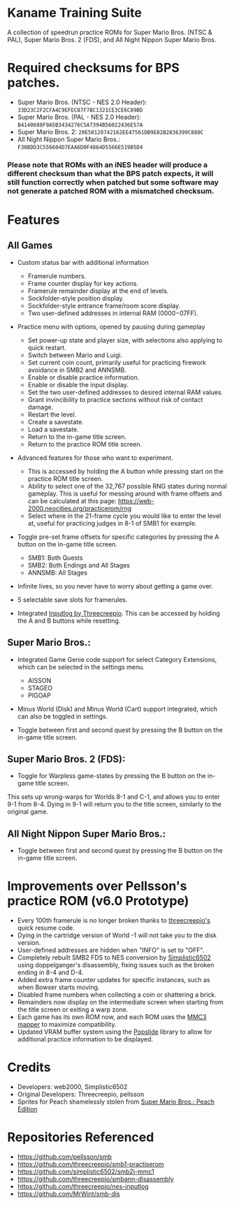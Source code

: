# Kaname Training Suite 

A collection of speedrun practice ROMs for Super Mario Bros. (NTSC & PAL), Super Mario Bros. 2 (FDS), and All Night Nippon Super Mario Bros.

# Required checksums for BPS patches.

- Super Mario Bros. (NTSC - NES 2.0 Header): `33D23C2F2CFA4C9EFEC87F7BC1321CE3CE6C89BD`
- Super Mario Bros. (PAL - NES 2.0 Header): `B4140688F9A5B3434276C5A7394B56022436E57A`
- Super Mario Bros. 2: `20E50128742162EE47561DB9E82B2836399C880C`
- All Night Nippon Super Mario Bros.: `F30BDD3C556604D7EAA6D0F4864D5566E519B5D4`

### Please note that ROMs with an iNES header will produce a different checksum than what the BPS patch expects, it will still function correctly when patched but some software may not generate a patched ROM with a mismatched checksum.

# Features
## All Games
- Custom status bar with additional information
    - Framerule numbers.
    - Frame counter display for key actions.
    - Framerule remainder display at the end of levels.
	- Sockfolder-style position display.
	- Sockfolder-style entrance frame/room score display.
	- Two user-defined addresses in internal RAM ($0000-$07FF).

- Practice menu with options, opened by pausing during gameplay
    - Set power-up state and player size, with selections also applying to quick restart.
	- Switch between Mario and Luigi.
    - Set current coin count, primarily useful for practicing firework avoidance in SMB2 and ANNSMB.
    - Enable or disable practice information. 
    - Enable or disable the input display.
    - Set the two user-defined addresses to desired internal RAM values.
    - Grant invincibility to practice sections without risk of contact damage.
    - Restart the level.
    - Create a savestate.
    - Load a savestate.
    - Return to the in-game title screen.
    - Return to the practice ROM title screen.
	
- Advanced features for those who want to experiment.
    - This is accessed by holding the A button while pressing start on the practice ROM title screen.
    - Ability to select one of the 32,767 possible RNG states during normal gameplay. This is useful for messing around with frame offsets and can be calculated at this page: https://web-2000.neocities.org/practicerom/rng
    - Select where in the 21-frame cycle you would like to enter the level at, useful for practicing judges in 8-1 of SMB1 for example.

- Toggle pre-set frame offsets for specific categories by pressing the A button on the in-game title screen.
    - SMB1: Both Quests
    - SMB2: Both Endings and All Stages
    - ANNSMB: All Stages
- Infinite lives, so you never have to worry about getting a game over.
- 5 selectable save slots for framerules.
- Integrated [Inputlog by Threecreepio](https://github.com/threecreepio/nes-inputlog). This can be accessed by holding the A and B buttons while resetting. 

## Super Mario Bros.:
- Integrated Game Genie code support for select Category Extensions, which can be selected in the settings menu.
    - AISSON
    - STAGEO
    - PIGOAP

- Minus World (Disk) and Minus World (Cart) support integrated, which can also be toggled in settings.
- Toggle between first and second quest by pressing the B button on the in-game title screen.

## Super Mario Bros. 2 (FDS):
- Toggle for Warpless game-states by pressing the B button on the in-game title screen. 
 
This sets up wrong-warps for Worlds 8-1 and C-1, and allows you to enter 9-1 from 8-4. Dying in 9-1 will return you to the title screen, similarly to the original game.

## All Night Nippon Super Mario Bros.:
- Toggle between first and second quest by pressing the B button on the in-game title screen.

# Improvements over Pellsson's practice ROM (v6.0 Prototype)
- Every 100th framerule is no longer broken thanks to [threecreepio's](https://github.com/threecreepio/) quick resume code.
- Dying in the cartridge version of World -1 will not take you to the disk version.
- User-defined addresses are hidden when "INFO" is set to "OFF".
- Completely rebuilt SMB2 FDS to NES conversion by [Simplistic6502](https://github.com/simplistic6502/) using doppelganger's disassembly, fixing issues such as the broken ending in 8-4 and D-4.
- Added extra frame counter updates for specific instances, such as when Bowser starts moving.
- Disabled frame numbers when collecting a coin or shattering a brick.
- Remainders now display on the intermediate screen when starting from the title screen or exiting a warp zone.
- Each game has its own ROM now, and each ROM uses the [MMC3 mapper](https://www.nesdev.org/wiki/MMC3) to maximize compatibility.
- Updated VRAM buffer system using the [Popslide](https://forums.nesdev.org/viewtopic.php?t=15440) library to allow for additional practice information to be displayed.

# Credits
- Developers: web2000, Simplistic6502
- Original Developers: Threecreepio, pellsson
- Sprites for Peach shamelessly stolen from [Super Mario Bros.: Peach Edition](https://www.romhacking.net/hacks/1229)

# Repositories Referenced
- https://github.com/pellsson/smb
- https://github.com/threecreepio/smb1-practiserom
- https://github.com/simplistic6502/smb2j-mmc1
- https://github.com/threecreepio/smbann-disassembly
- https://github.com/threecreepio/nes-inputlog
- https://github.com/MrWint/smb-dis

